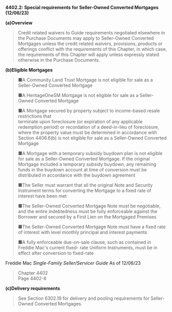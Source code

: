 **4402.2: Special requirements for Seller-Owned Converted Mortgages
(12/06/23)**

**(a)Overview**

> Credit related waivers to Guide requirements negotiated elsewhere in
> the Purchase Documents may apply to Seller-Owned Converted Mortgages
> unless the credit related waivers, provisions, products or offerings
> conflict with the requirements of this Chapter, in which case, the
> requirements of this Chapter will apply unless expressly stated
> otherwise in the Purchase Documents.

**(b)Eligible Mortgages**

> ■A Community Land Trust Mortgage is not eligible for sale as a
> Seller-Owned Converted Mortgage
>
> ■A HeritageOneSM Mortgage is not eligible for sale as a Seller-Owned
> Converted Mortgage
>
> ■A Mortgage secured by property subject to income-based resale
> restrictions that\
> terminate upon foreclosure (or expiration of any applicable redemption
> period) or recordation of a deed-in-lieu of foreclosure, where the
> property value must be determined in accordance with Section 4406.6(b)
> is not eligible for sale as a Seller-Owned Converted Mortgage
>
> ■A Mortgage with a temporary subsidy buydown plan is not eligible for
> sale as a Seller-Owned Converted Mortgage. If the original Mortgage
> included a temporary subsidy buydown, any remaining funds in the
> buydown account at time of conversion must be distributed in
> accordance with the buydown agreement
>
> ■The Seller must warrant that all the original Note and Security
> Instrument terms for converting the Mortgage to a fixed rate of
> interest have been met
>
> ■The Seller-Owned Converted Mortgage Note must be negotiable, and the
> entire indebtedness must be fully enforceable against the Borrower and
> secured by a First Lien on the Mortgaged Premises
>
> ■The Seller-Owned Converted Mortgage Note must have a fixed rate of
> interest with level monthly principal and interest payments
>
> ■A fully enforceable due-on-sale clause, such as contained in Freddie
> Mac's current fixed- rate Uniform Instruments, must be in effect after
> conversion to fixed-rate

Freddie Mac *Single-Family Seller/Servicer Guide* As of 12/06/23

> Chapter 4402\
> Page 4402-6

**(c)Delivery requirements**

> See Section 6302.19 for delivery and pooling requirements for
> Seller-Owned Converted Mortgages.